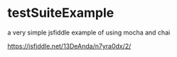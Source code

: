 # testSuiteExample
a very simple jsfiddle example of using mocha and chai


https://jsfiddle.net/13DeAnda/n7yra0dx/2/
